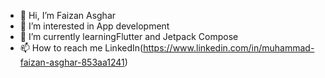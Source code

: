 - 👋 Hi, I’m Faizan Asghar
- 👀 I’m interested in App development
- 🌱 I’m currently learningFlutter and Jetpack Compose
- 📫 How to reach me LinkedIn(https://www.linkedin.com/in/muhammad-faizan-asghar-853aa1241)

<!---
MfaizanA21/MfaizanA21 is a ✨ special ✨ repository because its `README.md` (this file) appears on your GitHub profile.
You can click the Preview link to take a look at your changes.
--->
